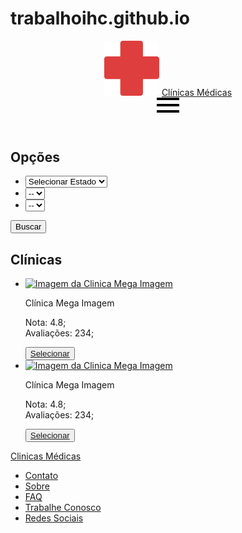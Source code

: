 # trabalhoihc.github.io
<!DOCTYPE html>
<html>
<head>
	<meta charset="UTF-8">
	<meta name="viewport" content="width=device-width, initial-scale=1.0">
	<meta http-equiv="X-UA-Compatible" content="ie=edge">
	<title>Clínicas Médicas</title>
	<link href="styles/styles.css" rel="stylesheet" type="text/css">
</head>
<body>
	<div class="blue-container">
		<header>
			<div class="header">
				<div>
					<img src="images/logo.svg" alt="" class="logo">
					<a href="index.html" class="nome">Clínicas Médicas</a>
				</div>	
				<a href="#" class="hide-desktop">
					<img src="images/ham.svg" alt="Ativar menu" class="menu" id="menu">
				</a>
			</div>
			<nav class="nav" style="display: none;" id="nav">
				<ul>
					<li><a href="#">Minha Conta</a></li>
					<li><a href="#">Minhas Consultas</a></li>
					<li><a href="#">Sair</a></li>
				</ul>
			</nav>
		</header>
	</div>
	<div class="boa">
		<div class="container">
			<section class="opcoes">
				<h2>Opções</h2>
				<ul class="selectboxes">
					<li>
						<select class="estados" id='estados'>
							<option>Selecionar Estado</option>
							<option>SP</option>
							<option>RJ</option>
							<option>RS</option>
						</select>
					</li>
					<li>
						<select class="cidades" id='cidades'>
							<option>--</option>
						</select>
					</li>
					<li>
						<select class="especialidades" id='especialidades'>
							<option>--</option>
						</select>
					</li>
				</ul>
				<button id="btn" class="btn">Buscar</button>
			</section>
		</div>
		<div class="container">
			<section class="clinicas hide" id="clinicas">
				<h2>Clínicas</h2>
				<ul>
					<li>
						<div class="card">
							<a href="#"><img src="images/clínica-mega-imagem-squarelogo-1554780359501.png" class="card-img-top" alt="Imagem da Clinica Mega Imagem"></a>
							<div class="card-body">
								<p class="card-text">Clínica Mega Imagem</p>
								<div class="avaliacao">
									<p>
									Nota: 4.8;
									<br>
									Avaliações: 234;
									</p>
								</div>
							</div>
							<button class="confirm"><a href="agendamento.html">Selecionar</a></button>
						</div>
					</li> 
					<li>
						<div class="card">
							<a href="#"><img src="images/clínica-mega-imagem-squarelogo-1554780359501.png" class="card-img-top" alt="Imagem da Clinica Mega Imagem"></a>
							<div class="card-body">
								<p class="card-text">Clínica Mega Imagem</p>
								<div class="avaliacao">
									<p>
									Nota: 4.8;
									<br>
									Avaliações: 234;
									</p>
								</div>
							</div>
							<button class="confirm"><a href="agendamento.html">Selecionar</a></button>
						</div>
					</li> 
				</ul>
			</section>
		</div>
	</div>
	<footer>
		<div class="container">
			<p class="footerlogo"><a href="index.html">Clinicas Médicas</a></p>
			<ul class="footer-links">
				<li><a href="#">Contato</a></li>
				<li><a href="#">Sobre</a></li>
				<li><a href="#">FAQ</a></li>
				<li><a href="#">Trabalhe Conosco</a></li>
				<li><a href="#">Redes Sociais</a></li>
			</ul>
		</div>
	</footer>
	<script src="scripts/script.js"></script>
</body>
</html>
